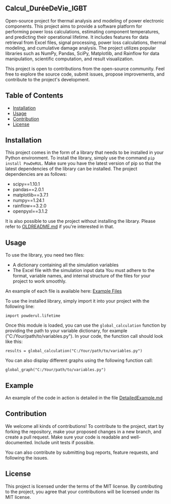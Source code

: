 ## Calcul_DuréeDeVie_IGBT

Open-source project for thermal analysis and modeling of power electronic components. This project aims to provide a software platform for performing power loss calculations, estimating component temperatures, and predicting their operational lifetime. It includes features for data retrieval from Excel files, signal processing, power loss calculations, thermal modeling, and cumulative damage analysis. The project utilizes popular libraries such as NumPy, Pandas, SciPy, Matplotlib, and Rainflow for data manipulation, scientific computation, and result visualization.

This project is open to contributions from the open-source community. Feel free to explore the source code, submit issues, propose improvements, and contribute to the project's development.

## Table of Contents
- [Installation](#installation)
- [Usage](#usage)
- [Contribution](#contribution)
- [License](#license)

## Installation
This project comes in the form of a library that needs to be installed in your Python environment. To install the library, simply use the command `pip install PowDeRUL`. Make sure you have the latest version of pip so that the latest dependencies of the library can be installed. The project dependencies are as follows:

- scipy==1.10.1
- pandas==2.0.1
- matplotlib==3.7.1
- numpy==1.24.1
- rainflow==3.2.0
- openpyxl==3.1.2

It is also possible to use the project without installing the library. Please refer to [OLDREADME.md](https://gitlab.com/PGarn/LifeTime_IGBT_Calculation/-/blob/main/OLDREADME.md) if you're interested in that.

## Usage
To use the library, you need two files:
- A dictionary containing all the simulation variables
- The Excel file with the simulation input data
You must adhere to the format, variable names, and internal structure of the files for your project to work smoothly.

An example of each file is available here: [Example Files](https://gitlab.com/PGarn/LifeTime_IGBT_Calculation/-/tree/main/example)

To use the installed library, simply import it into your project with the following line:

`import powderul.lifetime`

Once this module is loaded, you can use the `global_calculation` function by providing the path to your variable dictionary, for example ("C:/Your/path/to/variables.py"). In your code, the function call should look like this:

`results = global_calculation("C:/Your/path/to/variables.py")`

You can also display different graphs using the following function call:

`global_graph("C:/Your/path/to/variables.py")`

## Example
An example of the code in action is detailed in the file [DetailedExample.md](https://gitlab.com/PGarn/LifeTime_IGBT_Calculation/-/blob/main/details/DetailedExample.md)

## Contribution
We welcome all kinds of contributions! To contribute to the project, start by forking the repository, make your proposed changes in a new branch, and create a pull request. Make sure your code is readable and well-documented. Include unit tests if possible.

You can also contribute by submitting bug reports, feature requests, and following the issues.

## License
This project is licensed under the terms of the MIT license. By contributing to the project, you agree that your contributions will be licensed under its MIT license.
